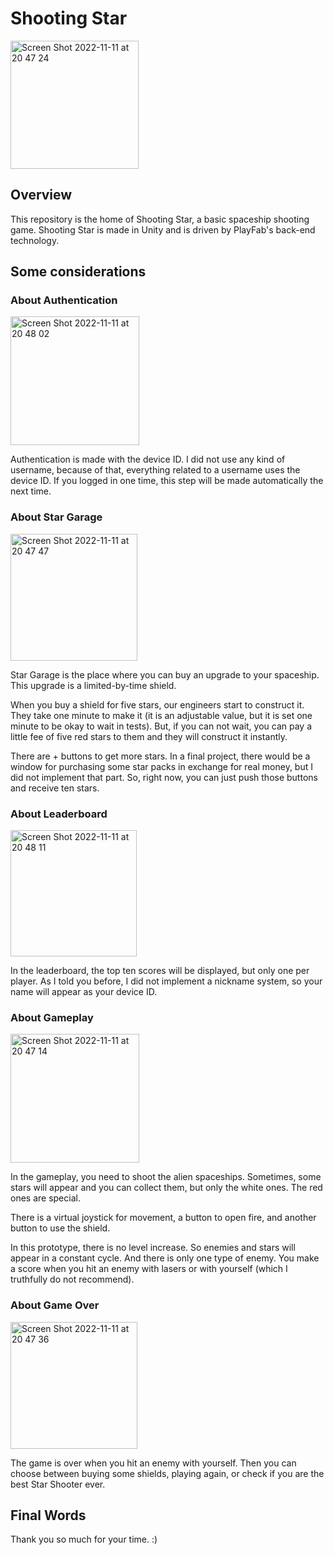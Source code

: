 # Shooting Star

<img width="205" alt="Screen Shot 2022-11-11 at 20 47 24" src="https://user-images.githubusercontent.com/68155326/201451201-918986ee-0c92-4f18-a2cb-06ae64222180.png">

## Overview

This repository is the home of Shooting Star, a basic spaceship shooting game. Shooting Star is made in Unity and is driven by PlayFab's back-end technology.

## Some considerations

### About Authentication

<img width="206" alt="Screen Shot 2022-11-11 at 20 48 02" src="https://user-images.githubusercontent.com/68155326/201451234-cee50ce2-38d7-45f2-924f-514ce748a85f.png">

Authentication is made with the device ID. I did not use any kind of username, because of that, everything related to a username uses the device ID.
If you logged in one time, this step will be made automatically the next time.

### About Star Garage

<img width="203" alt="Screen Shot 2022-11-11 at 20 47 47" src="https://user-images.githubusercontent.com/68155326/201451259-fe3dbb88-1296-4b1d-9a7f-bb38756ed321.png">

Star Garage is the place where you can buy an upgrade to your spaceship. This upgrade is a limited-by-time shield. 

When you buy a shield for five stars, our engineers start to construct it. They take one minute to make it (it is an adjustable value, but it is set one minute to be okay to wait in tests). But, if you can not wait, you can pay a little fee of five red stars to them and they will construct it instantly.

There are + buttons to get more stars. In a final project, there would be a window for purchasing some star packs in exchange for real money, but I did not implement that part. So, right now, you can just push those buttons and receive ten stars.

### About Leaderboard

<img width="202" alt="Screen Shot 2022-11-11 at 20 48 11" src="https://user-images.githubusercontent.com/68155326/201451274-d116e7aa-d05a-4878-916f-c23d57dae1b1.png">

In the leaderboard, the top ten scores will be displayed, but only one per player. As I told you before, I did not implement a nickname system, so your name will appear as your device ID.

### About Gameplay

<img width="206" alt="Screen Shot 2022-11-11 at 20 47 14" src="https://user-images.githubusercontent.com/68155326/201451296-d7bdf995-e942-4e61-812d-da1b6a87b353.png">

In the gameplay, you need to shoot the alien spaceships. Sometimes, some stars will appear and you can collect them, but only the white ones. The red ones are special. 

There is a virtual joystick for movement, a button to open fire, and another button to use the shield. 

In this prototype, there is no level increase. So enemies and stars will appear in a constant cycle. And there is only one type of enemy. 
You make a score when you hit an enemy with lasers or with yourself (which I truthfully do not recommend).

### About Game Over

<img width="203" alt="Screen Shot 2022-11-11 at 20 47 36" src="https://user-images.githubusercontent.com/68155326/201451336-e0c44013-a741-47a7-99e7-59b921f1f5b4.png">

The game is over when you hit an enemy with yourself. Then you can choose between buying some shields, playing again, or check if you are the best Star Shooter ever. 

## Final Words
Thank you so much for your time. :)

